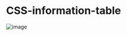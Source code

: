 # CSS-information-table
![image](https://user-images.githubusercontent.com/63223781/125416284-b56abd31-7c5f-4b78-ada5-e7f986f0d48e.png)
